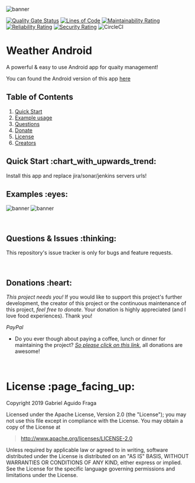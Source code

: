 ![banner](https://raw.github.com/kaapiel/Raw-content/master/Weather-iOS/banner.png)

[![Quality Gate Status](https://sonarcloud.io/api/project_badges/measure?project=weather-ios&metric=alert_status)](https://sonarcloud.io/dashboard?id=weather-ios)
[![Lines of Code](https://sonarcloud.io/api/project_badges/measure?project=weather-ios&metric=ncloc)](https://sonarcloud.io/dashboard?id=weather-ios)
[![Maintainability Rating](https://sonarcloud.io/api/project_badges/measure?project=weather-ios&metric=sqale_rating)](https://sonarcloud.io/dashboard?id=weather-ios)
[![Reliability Rating](https://sonarcloud.io/api/project_badges/measure?project=weather-ios&metric=reliability_rating)](https://sonarcloud.io/dashboard?id=weather-ios)
[![Security Rating](https://sonarcloud.io/api/project_badges/measure?project=weather-ios&metric=security_rating)](https://sonarcloud.io/dashboard?id=weather-ios)
![CircleCI](https://img.shields.io/circleci/build/github/kaapiel/Weather-iOS/master)

# Weather Android
A powerful & easy to use Android app for quaity management!

You can found the Android version of this app [here](https://github.com/kaapiel/Weather-Android)

## Table of Contents
1. [Quick Start](#quick-start)
1. [Example usage](#examples)
1. [Questions](#report)
1. [Donate](#donate)
1. [License](#licence)
1. [Creators](#creators)

<h2 id="quick-start">Quick Start :chart_with_upwards_trend:</h2>
Install this app and replace jira/sonar/jenkins servers urls!

<br/>

<h2 id="examples">Examples :eyes:</h2>

![banner](https://raw.github.com/kaapiel/Raw-content/master/Weather-iOS/example-1.png)
![banner](https://raw.github.com/kaapiel/Raw-content/master/Weather-iOS/example-2.png)

<br/>

<h2 id="report">Questions & Issues :thinking:</h2>

This repository's issue tracker is only for bugs and feature requests.  

<br/>

<h2 id="donate">Donations :heart:</h2>

*This project needs you!* If you would like to support this project's further development, the creator of this project or the continuous maintenance of this project, *feel free to donate*. Your donation is highly appreciated (and I love food experiences). Thank you!

*PayPal*

- Do you ever though about paying a coffee, lunch or dinner for maintaining the project? [*So please click on this link*](https://www.paypal.com/cgi-bin/webscr?cmd=_donations&business=gabriel_aguido@hotmail.com&lc=US&item_name=Donation+to+Weather+iOS+Maintenance&no_note=0&cn=&currency_code=USD&bn=PP-DonationsBF:btn_donateCC_LG.gif:NonHosted), all donations are awesome!

<br/>

<h1 id="license">License :page_facing_up:</h1>

Copyright 2019 Gabriel Aguido Fraga

Licensed under the Apache License, Version 2.0 (the "License");
you may not use this file except in compliance with the License.
You may obtain a copy of the License at

> http://www.apache.org/licenses/LICENSE-2.0

Unless required by applicable law or agreed to in writing, software
distributed under the License is distributed on an "AS IS" BASIS,
WITHOUT WARRANTIES OR CONDITIONS OF ANY KIND, either express or implied.
See the License for the specific language governing permissions and
limitations under the License.

<br/>
